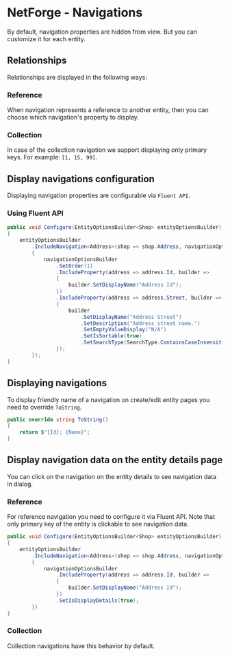 # NetForge - Navigations

By default, navigation properties are hidden from view. But you can customize it for each entity.

## Relationships

Relationships are displayed in the following ways:

### Reference

When navigation represents a reference to another entity, then you can choose which navigation's property to display.

### Collection

In case of the collection navigation we support displaying only primary keys. For example: `[1, 15, 99]`.

## Display navigations configuration

Displaying navigation properties are configurable via `Fluent API`.

### Using Fluent API

```csharp
public void Configure(EntityOptionsBuilder<Shop> entityOptionsBuilder)
{
    entityOptionsBuilder
        .IncludeNavigation<Address>(shop => shop.Address, navigationOptionsBuilder =>
        {
            navigationOptionsBuilder
                .SetOrder(1)
                .IncludeProperty(address => address.Id, builder =>
                {
                    builder.SetDisplayName("Address Id");
                })
                .IncludeProperty(address => address.Street, builder =>
                {
                    builder
                        .SetDisplayName("Address Street")
                        .SetDescription("Address street name.")
                        .SetEmptyValueDisplay("N/A")
                        .SetIsSortable(true)
                        .SetSearchType(SearchType.ContainsCaseInsensitive);
                });
        });
}
```

## Displaying navigations

To display friendly name of a navigation on create/edit entity pages you need to override `ToString`.

```csharp
public override string ToString()
{
    return $"{Id}; {Name}";
}
```

## Display navigation data on the entity details page

You can click on the navigation on the entity details to see navigation data in dialog.

### Reference

For reference navigation you need to configure it via Fluent API. Note that only primary key of the entity is clickable to see navigation data.

```csharp
public void Configure(EntityOptionsBuilder<Shop> entityOptionsBuilder)
{
    entityOptionsBuilder
        .IncludeNavigation<Address>(shop => shop.Address, navigationOptionsBuilder =>
        {
            navigationOptionsBuilder
                .IncludeProperty(address => address.Id, builder =>
                {
                    builder.SetDisplayName("Address Id");
                })
                .SetIsDisplayDetails(true);
        })
}
```

### Collection

Collection navigations have this behavior by default.